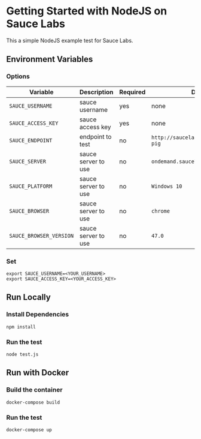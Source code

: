 # Getting Started with NodeJS on Sauce Labs

This a simple NodeJS example test for Sauce Labs.

## Environment Variables

### Options

Variable | Description | Required | Default
--- | --- | --- | --- 
`SAUCE_USERNAME` | sauce username | yes | none
`SAUCE_ACCESS_KEY` | sauce access key | yes | none
`SAUCE_ENDPOINT` | endpoint to test | no | `http://saucelabs.com/test/guinea-pig`
`SAUCE_SERVER` | sauce server to use | no | `ondemand.saucelabs.com`
`SAUCE_PLATFORM` | sauce server to use | no | `Windows 10`
`SAUCE_BROWSER` | sauce server to use | no | `chrome`
`SAUCE_BROWSER_VERSION` | sauce server to use | no | `47.0`

### Set
```
export SAUCE_USERNAME=<YOUR_USERNAME>
export SAUCE_ACCESS_KEY=<YOUR_ACCESS_KEY>
```

## Run Locally

### Install Dependencies
```
npm install
```

### Run the test
```
node test.js
```

## Run with Docker

### Build the container
```
docker-compose build
```

### Run the test
```
docker-compose up
```
